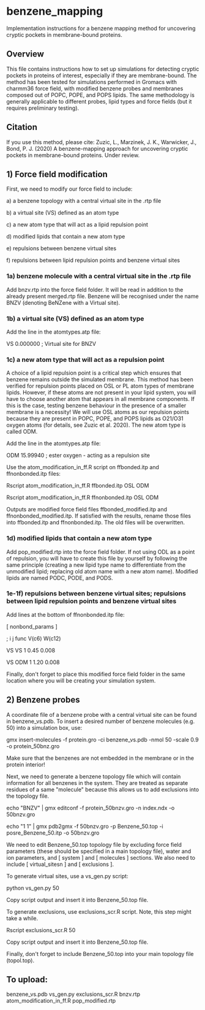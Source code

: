 # benzene_mapping
Implementation instructions for a benzene mapping method for uncovering cryptic pockets in membrane-bound proteins.

## Overview
This file contains instructions how to set up simulations for detecting cryptic pockets in proteins of interest, especially if they are membrane-bound. The method has been tested for simulations performed in Gromacs with charmm36 force field, with modified benzene probes and membranes composed out of POPC, POPE, and POPS lipids. The same methodology is generally applicable to different probes, lipid types and force fields (but it requires preliminary testing). 

## Citation
If you use this method, please cite: 
Zuzic, L., Marzinek, J. K., Warwicker, J., Bond, P. J. (2020)
A benzene-mapping approach for uncovering cryptic pockets in membrane-bound proteins. Under review.

## 1) Force field modification
First, we need to modify our force field to include: 

a) a benzene topology with a central virtual site in the .rtp file

b) a virtual site (VS) defined as an atom type

c) a new atom type that will act as a lipid repulsion point

d) modified lipids that contain a new atom type

e) repulsions between benzene virtual sites

f) repulsions between lipid repulsion points and benzene virtual sites

### 1a) benzene molecule with a central virtual site in the .rtp file

Add bnzv.rtp into the force field folder. It will be read in addition to the already present merged.rtp file. Benzene will be recognised under the name BNZV (denoting BeNZene with a Virtual site).

### 1b) a virtual site (VS) defined as an atom type
Add the line in the atomtypes.atp file:

VS          0.000000      ; Virtual site for BNZV

### 1c) a new atom type that will act as a repulsion point

A choice of a lipid repulsion point is a critical step which ensures that benzene remains outside the simulated membrane. This method has been verified for repulsion points placed on OSL or PL atom types of membrane lipids. However, if these atoms are not present in your lipid system, you will have to choose another atom that appears in all membrane components. If this is the case, testing benzene behaviour in the presence of a smaller membrane is a necessity! We will use OSL atoms as our repulsion points because they are present in POPC, POPE, and POPS lipids as O21/O31 oxygen atoms (for details, see Zuzic et al. 2020). The new atom type is called ODM.

Add the line in the atomtypes.atp file:

ODM     15.99940 ; ester oxygen - acting as a repulsion site

Use the atom_modification_in_ff.R script on ffbonded.itp and ffnonbonded.itp files:

Rscript atom_modification_in_ff.R ffbonded.itp OSL ODM

Rscript atom_modification_in_ff.R ffnonbonded.itp OSL ODM

Outputs are modified force field files ffbonded_modified.itp and ffnonbonded_modified.itp. If satisfied with the results, rename those files into ffbonded.itp and ffnonbonded.itp. The old files will be overwritten.

### 1d) modified lipids that contain a new atom type

Add pop_modified.rtp into the force field folder. If not using ODL as a point of repulsion, you will have to create this file by yourself by following the same principle (creating a new lipid type name to differentiate from the unmodified lipid; replacing old atom name with a new atom name). Modified lipids are named PODC, PODE, and PODS.

### 1e-1f) repulsions between benzene virtual sites; repulsions between lipid repulsion points and benzene virtual sites

Add lines at the bottom of ffnonbonded.itp file:

[ nonbond_params ]

; i     j       func    V(c6)   W(c12)

VS      VS      1       0.45    0.008

VS      ODM     1       1.20    0.008

Finally, don't forget to place this modified force field folder in the same location where you will be creating your simulation system.

## 2) Benzene probes
A coordinate file of a benzene probe with a central virtual site can be found in benzene_vs.pdb. To insert a desired number of benzene molecules (e.g. 50) into a simulation box, use:

gmx insert-molecules -f protein.gro -ci benzene_vs.pdb -nmol 50 -scale 0.9 -o protein_50bnz.gro

Make sure that the benzenes are not embedded in the membrane or in the protein interior!

Next, we need to generate a benzene topology file which will contain information for all benzenes in the system. They are treated as separate residues of a same "molecule" because this allows us to add exclusions into the topology file.

echo "BNZV" | gmx editconf -f protein_50bnzv.gro -n index.ndx -o 50bnzv.gro 

echo "1 1" | gmx pdb2gmx -f 50bnzv.gro -p Benzene_50.top -i posre_Benzene_50.itp -o 50bnzv.gro

We need to edit Benzene_50.top topology file by excluding force field parameters (these should be specified in a main topology file), water and ion parameters, and [ system ] and [ molecules ] sections. We also need to include [ virtual_sitesn ] and [ exclusions ]. 

To generate virtual sites, use a vs_gen.py script:

python vs_gen.py 50

Copy script output and insert it into Benzene_50.top file.

To generate exclusions, use exclusions_scr.R script. Note, this step might take a while.

Rscript exclusions_scr.R 50

Copy script output and insert it into Benzene_50.top file.

Finally, don't forget to include Benzene_50.top into your main topology file (topol.top).


## To upload:
benzene_vs.pdb
vs_gen.py
exclusions_scr.R 
bnzv.rtp
atom_modification_in_ff.R
pop_modified.rtp
